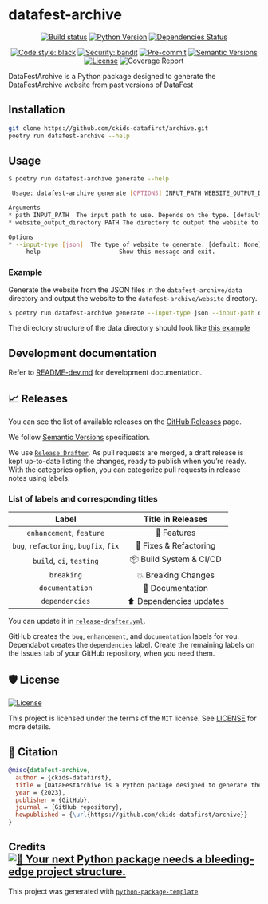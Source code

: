# datafest-archive

<div align="center">

[![Build status](https://github.com/ckids-datafirst/archive/workflows/build/badge.svg?branch=master&event=push)](https://github.com/ckids-datafirst/archive/actions?query=workflow%3Abuild)
[![Python Version](https://img.shields.io/pypi/pyversions/datafest-archive.svg)](https://pypi.org/project/datafest-archive/)
[![Dependencies Status](https://img.shields.io/badge/dependencies-up%20to%20date-brightgreen.svg)](https://github.com/ckids-datafirst/archive/pulls?utf8=%E2%9C%93&q=is%3Apr%20author%3Aapp%2Fdependabot)

[![Code style: black](https://img.shields.io/badge/code%20style-black-000000.svg)](https://github.com/psf/black)
[![Security: bandit](https://img.shields.io/badge/security-bandit-green.svg)](https://github.com/PyCQA/bandit)
[![Pre-commit](https://img.shields.io/badge/pre--commit-enabled-brightgreen?logo=pre-commit&logoColor=white)](https://github.com/ckids-datafirst/archive/blob/master/.pre-commit-config.yaml)
[![Semantic Versions](https://img.shields.io/badge/%20%20%F0%9F%93%A6%F0%9F%9A%80-semantic--versions-e10079.svg)](https://github.com/ckids-datafirst/archive/releases)
[![License](https://img.shields.io/github/license/ckids-datafirst/archive)](https://github.com/ckids-datafirst/archive/blob/master/LICENSE)
![Coverage Report](assets/images/coverage.svg)

</div>

DataFestArchive is a Python package designed to generate the DataFestArchive website from past versions of DataFest

## Installation

```bash
git clone https://github.com/ckids-datafirst/archive.git
poetry run datafest-archive --help
```

## Usage

```bash
$ poetry run datafest-archive generate --help

 Usage: datafest-archive generate [OPTIONS] INPUT_PATH WEBSITE_OUTPUT_DIRECTORY

Arguments
* path INPUT_PATH  The input path to use. Depends on the type. [default: None] [required]
* website_output_directory PATH The directory to output the website to. [default: None] [required]

Options
* --input-type [json]  The type of website to generate. [default: None] [required]
   --help                      Show this message and exit.
```

### Example

Generate the website from the JSON files in the `datafest-archive/data` directory and output the website to the `datafest-archive/website` directory.

```bash
$ poetry run datafest-archive generate --input-type json --input-path datafest-archive/data --website-output-directory datafest-archive/website
```

The directory structure of the data directory should look like [this example](tests/input_data/json/2022-fall.json)

## Development documentation

Refer to [README-dev.md](README-dev.md) for development documentation.

## 📈 Releases

You can see the list of available releases on the [GitHub Releases](https://github.com/ckids-datafirst/archive/releases) page.

We follow [Semantic Versions](https://semver.org/) specification.

We use [`Release Drafter`](https://github.com/marketplace/actions/release-drafter). As pull requests are merged, a draft release is kept up-to-date listing the changes, ready to publish when you’re ready. With the categories option, you can categorize pull requests in release notes using labels.

### List of labels and corresponding titles

|               **Label**               |  **Title in Releases**  |
| :-----------------------------------: | :---------------------: |
|       `enhancement`, `feature`        |       🚀 Features       |
| `bug`, `refactoring`, `bugfix`, `fix` | 🔧 Fixes & Refactoring  |
|       `build`, `ci`, `testing`        | 📦 Build System & CI/CD |
|              `breaking`               |   💥 Breaking Changes   |
|            `documentation`            |    📝 Documentation     |
|            `dependencies`             | ⬆️ Dependencies updates |

You can update it in [`release-drafter.yml`](https://github.com/ckids-datafirst/archive/blob/master/.github/release-drafter.yml).

GitHub creates the `bug`, `enhancement`, and `documentation` labels for you. Dependabot creates the `dependencies` label. Create the remaining labels on the Issues tab of your GitHub repository, when you need them.

## 🛡 License

[![License](https://img.shields.io/github/license/ckids-datafirst/archive)](https://github.com/ckids-datafirst/archive/blob/master/LICENSE)

This project is licensed under the terms of the `MIT` license. See [LICENSE](https://github.com/ckids-datafirst/archive/blob/master/LICENSE) for more details.

## 📃 Citation

```bibtex
@misc{datafest-archive,
  author = {ckids-datafirst},
  title = {DataFestArchive is a Python package designed to generate the DataFestArchive website from past versions of DataFest},
  year = {2023},
  publisher = {GitHub},
  journal = {GitHub repository},
  howpublished = {\url{https://github.com/ckids-datafirst/archive}}
}
```

## Credits [![🚀 Your next Python package needs a bleeding-edge project structure.](https://img.shields.io/badge/python--package--template-%F0%9F%9A%80-brightgreen)](https://github.com/TezRomacH/python-package-template)

This project was generated with [`python-package-template`](https://github.com/TezRomacH/python-package-template)
